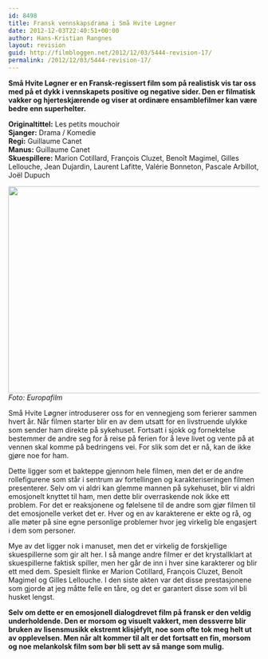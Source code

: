 ```yaml
---
id: 8498
title: Fransk vennskapsdrama i Små Hvite Løgner
date: 2012-12-03T22:40:51+00:00
author: Hans-Kristian Rangnes
layout: revision
guid: http://filmbloggen.net/2012/12/03/5444-revision-17/
permalink: /2012/12/03/5444-revision-17/
---
```

**Små Hvite Løgner er en Fransk-regissert film som på realistisk vis tar oss med på et dykk i vennskapets positive og negative sider. Den er filmatisk vakker og hjerteskjærende og viser at ordinære ensamblefilmer kan være bedre enn superhelter.**

<!--more-->

**Originaltittel:** Les petits mouchoir  
**Sjanger:** Drama / Komedie  
**Regi:** Guillaume Canet  
**Manus:** Guillaume Canet  
**Skuespillere:** Marion Cotillard, François Cluzet, Benoît Magimel, Gilles Lellouche, Jean Dujardin, Laurent Lafitte, Valérie Bonneton, Pascale Arbillot, Joël Dupuch

<a href="http://filmbloggen.net/2012/07/25/fransk-vennskapsdrama-i-sma-hvite-logner/4-002/" rel="attachment wp-att-5447"><img class="alignnone size-large wp-image-5447" src="http://filmbloggen.net/wp-content/uploads//2012/07/4-002-620x414.jpg" alt="" width="620" height="414" /></a>  
_Foto: Europafilm_ 

Små Hvite Løgner introduserer oss for en vennegjeng som ferierer sammen hvert år. Når filmen starter blir en av dem utsatt for en livstruende ulykke som sender ham direkte på sykehuset. Fortsatt i sjokk og fornektelse bestemmer de andre seg for å reise på ferien for å leve livet og vente på at vennen skal komme på bedringens vei. For slik som det er nå, kan de ikke gjøre noe for ham.

Dette ligger som et bakteppe gjennom hele filmen, men det er de andre rollefigurene som står i sentrum av fortellingen og karakteriseringen filmen presenterer. Selv om vi aldri kan glemme mannen på sykehuset, blir vi aldri emosjonelt knyttet til ham, men dette blir overraskende nok ikke ett problem. For det er reaksjonene og følelsene til de andre som gjør filmen til det emosjonelle verket det er. Hver og en av karakterene er ekte og rå, og alle møter på sine egne personlige problemer hvor jeg virkelig ble engasjert i dem som personer.

Mye av det ligger nok i manuset, men det er virkelig de forskjellige skuespillerne som gir alt her. I så mange andre filmer er det krystallklart at skuespillerne faktisk spiller, men her går de inn i hver sine karakterer og blir ett med dem. Spesielt flinke er Marion Cotillard, François Cluzet, Benoît Magimel og Gilles Lellouche. I den siste akten var det disse prestasjonene som gjorde at jeg måtte felle en tåre, og det er garantert disse som vil bli husket lengst.

**Selv om dette er en emosjonell dialogdrevet film på fransk er den veldig underholdende. Den er morsom og visuelt vakkert, men dessverre blir bruken av lisensmusikk ekstremt klisjèfylt, noe som ofte tok meg helt ut av opplevelsen. Men når alt kommer til alt er det fortsatt en fin, morsom og noe melankolsk film som bør bli sett av så mange som mulig.**

<div class="video-shortcode">
</div>